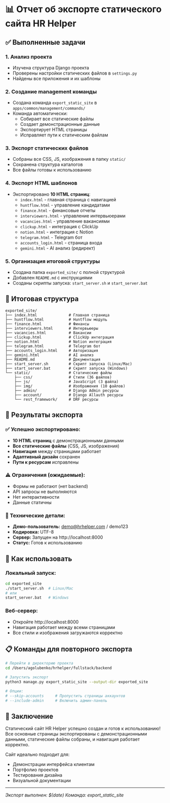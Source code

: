# 📊 Отчет об экспорте статического сайта HR Helper

## ✅ Выполненные задачи

### 1. Анализ проекта
- Изучена структура Django проекта
- Проверены настройки статических файлов в `settings.py`
- Найдены все приложения и их шаблоны

### 2. Создание management команды
- Создана команда `export_static_site` в `apps/common/management/commands/`
- Команда автоматически:
  - Собирает все статические файлы
  - Создает демонстрационные данные
  - Экспортирует HTML страницы
  - Исправляет пути к статическим файлам

### 3. Экспорт статических файлов
- Собраны все CSS, JS, изображения в папку `static/`
- Сохранена структура каталогов
- Все файлы готовы к использованию

### 4. Экспорт HTML шаблонов
- Экспортировано **10 HTML страниц**:
  - `index.html` - главная страница с навигацией
  - `huntflow.html` - управление кандидатами
  - `finance.html` - финансовые отчеты
  - `interviewers.html` - управление интервьюерами
  - `vacancies.html` - управление вакансиями
  - `clickup.html` - интеграция с ClickUp
  - `notion.html` - интеграция с Notion
  - `telegram.html` - Telegram бот
  - `accounts_login.html` - страница входа
  - `gemini.html` - AI анализ (редирект)

### 5. Организация итоговой структуры
- Создана папка `exported_site/` с полной структурой
- Добавлен `README.md` с инструкциями
- Созданы скрипты запуска: `start_server.sh` и `start_server.bat`

## 📁 Итоговая структура

```
exported_site/
├── index.html              # Главная страница
├── huntflow.html           # Huntflow модуль
├── finance.html            # Финансы
├── interviewers.html       # Интервьюеры
├── vacancies.html          # Вакансии
├── clickup.html            # ClickUp интеграция
├── notion.html             # Notion интеграция
├── telegram.html           # Telegram бот
├── accounts_login.html     # Авторизация
├── gemini.html             # AI анализ
├── README.md               # Документация
├── start_server.sh         # Скрипт запуска (Linux/Mac)
├── start_server.bat        # Скрипт запуска (Windows)
└── static/                 # Статические файлы
    ├── css/                # Стили (36 файлов)
    ├── js/                 # JavaScript (3 файла)
    ├── img/                # Изображения (10 файлов)
    ├── admin/              # Django Admin ресурсы
    ├── account/            # Django Allauth ресурсы
    └── rest_framework/     # DRF ресурсы
```

## 🎯 Результаты экспорта

### ✅ Успешно экспортировано:
- **10 HTML страниц** с демонстрационными данными
- **Все статические файлы** (CSS, JS, изображения)
- **Навигация** между страницами работает
- **Адаптивный дизайн** сохранен
- **Пути к ресурсам** исправлены

### ⚠️ Ограничения (ожидаемые):
- Формы не работают (нет backend)
- API запросы не выполняются
- Нет интерактивности
- Данные статичны

### 🔧 Технические детали:
- **Демо-пользователь:** demo@hrhelper.com / demo123
- **Кодировка:** UTF-8
- **Сервер:** Запущен на http://localhost:8000
- **Статус:** Готов к использованию

## 🚀 Как использовать

### Локальный запуск:
```bash
cd exported_site
./start_server.sh  # Linux/Mac
# или
start_server.bat   # Windows
```

### Веб-сервер:
- Откройте http://localhost:8000
- Навигация работает между всеми страницами
- Все стили и изображения загружаются корректно

## 📋 Команды для повторного экспорта

```bash
# Перейти в директорию проекта
cd /Users/agolubenko/hrhelper/fullstack/backend

# Запустить экспорт
python3 manage.py export_static_site --output-dir exported_site

# Опции:
# --skip-accounts     # Пропустить страницы аккаунтов
# --include-admin     # Включить админ-панель
```

## 🎉 Заключение

Статический сайт HR Helper успешно создан и готов к использованию! Все основные страницы экспортированы с демонстрационными данными, статические файлы собраны, и навигация работает корректно.

Сайт идеально подходит для:
- Демонстрации интерфейса клиентам
- Портфолио проектов
- Тестирования дизайна
- Визуальной документации

---

*Экспорт выполнен: $(date)*
*Команда: export_static_site*

